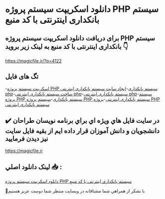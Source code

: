 # دانلود اسکریپت سیستم پروژه PHP سیستم بانکداری اینترنتی با کد منبع

## برای دریافت دانلود اسکریپت سیستم پروژه PHP سیستم بانکداری اینترنتی با کد منبع به لینک زیر بروید 👇

https://magicfile.ir/?p=4122

## تگ های فایل

-[اسکریپت سیستم پروژه PHP سیستم بانکداری](https://magicfile.ir/product/%d8%a7%d8%b3%da%a9%d8%b1%db%8c%d9%be%d8%aa%d8%b3%db%8c%d8%b3%d8%aa%d9%85-%d9%be%d8%b1%d9%88%da%98%d9%87-php-%d8%b3%db%8c%d8%b3%d8%aa%d9%85-%d8%a8%d8%a7%d9%86%da%a9%d8%af%d8%a7%d8%b1%db%8c-%d8%a7%db%8c%d9%86%d8%aa%d8%b1%d9%86%d8%aa%db%8c/)-[ایجاد سایت سیستم بانکداری اینترنتی php](https://magicfile.ir/product/%d8%a7%d8%b3%da%a9%d8%b1%db%8c%d9%be%d8%aa%d8%b3%db%8c%d8%b3%d8%aa%d9%85-%d9%be%d8%b1%d9%88%da%98%d9%87-php-%d8%b3%db%8c%d8%b3%d8%aa%d9%85-%d8%a8%d8%a7%d9%86%da%a9%d8%af%d8%a7%d8%b1%db%8c-%d8%a7%db%8c%d9%86%d8%aa%d8%b1%d9%86%d8%aa%db%8c/)-[ساخت سیستم بانکداری اینترنتی php](https://magicfile.ir/product/%d8%a7%d8%b3%da%a9%d8%b1%db%8c%d9%be%d8%aa%d8%b3%db%8c%d8%b3%d8%aa%d9%85-%d9%be%d8%b1%d9%88%da%98%d9%87-php-%d8%b3%db%8c%d8%b3%d8%aa%d9%85-%d8%a8%d8%a7%d9%86%da%a9%d8%af%d8%a7%d8%b1%db%8c-%d8%a7%db%8c%d9%86%d8%aa%d8%b1%d9%86%d8%aa%db%8c/)-[سیستم بانکداری اینترنتی php](https://magicfile.ir/product/%d8%a7%d8%b3%da%a9%d8%b1%db%8c%d9%be%d8%aa%d8%b3%db%8c%d8%b3%d8%aa%d9%85-%d9%be%d8%b1%d9%88%da%98%d9%87-php-%d8%b3%db%8c%d8%b3%d8%aa%d9%85-%d8%a8%d8%a7%d9%86%da%a9%d8%af%d8%a7%d8%b1%db%8c-%d8%a7%db%8c%d9%86%d8%aa%d8%b1%d9%86%d8%aa%db%8c/)-[سیستم پروژه PHP سیستم بانکداری](https://magicfile.ir/product/%d8%a7%d8%b3%da%a9%d8%b1%db%8c%d9%be%d8%aa%d8%b3%db%8c%d8%b3%d8%aa%d9%85-%d9%be%d8%b1%d9%88%da%98%d9%87-php-%d8%b3%db%8c%d8%b3%d8%aa%d9%85-%d8%a8%d8%a7%d9%86%da%a9%d8%af%d8%a7%d8%b1%db%8c-%d8%a7%db%8c%d9%86%d8%aa%d8%b1%d9%86%d8%aa%db%8c/)-[سیستم پروژه PHP سیستم بانکداری اینترنتی](https://magicfile.ir/product/%d8%a7%d8%b3%da%a9%d8%b1%db%8c%d9%be%d8%aa%d8%b3%db%8c%d8%b3%d8%aa%d9%85-%d9%be%d8%b1%d9%88%da%98%d9%87-php-%d8%b3%db%8c%d8%b3%d8%aa%d9%85-%d8%a8%d8%a7%d9%86%da%a9%d8%af%d8%a7%d8%b1%db%8c-%d8%a7%db%8c%d9%86%d8%aa%d8%b1%d9%86%d8%aa%db%8c/)-[پروژه PHP سیستم بانکداری اینترنتی](https://magicfile.ir/product/%d8%a7%d8%b3%da%a9%d8%b1%db%8c%d9%be%d8%aa%d8%b3%db%8c%d8%b3%d8%aa%d9%85-%d9%be%d8%b1%d9%88%da%98%d9%87-php-%d8%b3%db%8c%d8%b3%d8%aa%d9%85-%d8%a8%d8%a7%d9%86%da%a9%d8%af%d8%a7%d8%b1%db%8c-%d8%a7%db%8c%d9%86%d8%aa%d8%b1%d9%86%d8%aa%db%8c/)

## ✔️ در سايت فايل هاي ويژه اي براي برنامه نويسان طراحان دانشجويان و دانش آموزان قرار داده ايم از بقيه فايل سايت نيز ديدن فرماييد

https://magicfile.ir


## لينک دانلود اصلي 📥 :

[دانلود اسکریپت سیستم پروژه PHP سیستم بانکداری اینترنتی با کد منبع](https://magicfile.ir/product/%d8%a7%d8%b3%da%a9%d8%b1%db%8c%d9%be%d8%aa%d8%b3%db%8c%d8%b3%d8%aa%d9%85-%d9%be%d8%b1%d9%88%da%98%d9%87-php-%d8%b3%db%8c%d8%b3%d8%aa%d9%85-%d8%a8%d8%a7%d9%86%da%a9%d8%af%d8%a7%d8%b1%db%8c-%d8%a7%db%8c%d9%86%d8%aa%d8%b1%d9%86%d8%aa%db%8c/) 


🙏با تشکر از همراهي شما مشتاقانه در وبسایت منتظر شما دوست عزیز هستیم

